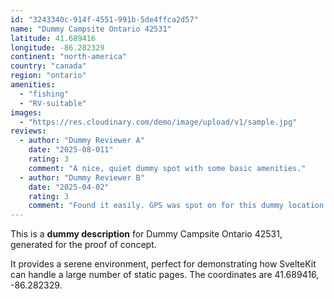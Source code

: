 ```yaml
---
id: "3243340c-914f-4551-991b-5de4ffca2d57"
name: "Dummy Campsite Ontario 42531"
latitude: 41.689416
longitude: -86.282329
continent: "north-america"
country: "canada"
region: "ontario"
amenities:
  - "fishing"
  - "RV-suitable"
images:
  - "https://res.cloudinary.com/demo/image/upload/v1/sample.jpg"
reviews:
  - author: "Dummy Reviewer A"
    date: "2025-08-011"
    rating: 3
    comment: "A nice, quiet dummy spot with some basic amenities."
  - author: "Dummy Reviewer B"
    date: "2025-04-02"
    rating: 3
    comment: "Found it easily. GPS was spot on for this dummy location."
---
```


This is a **dummy description** for Dummy Campsite Ontario 42531, generated for the proof of concept.

It provides a serene environment, perfect for demonstrating how SvelteKit can handle a large number of static pages. The coordinates are 41.689416, -86.282329.
